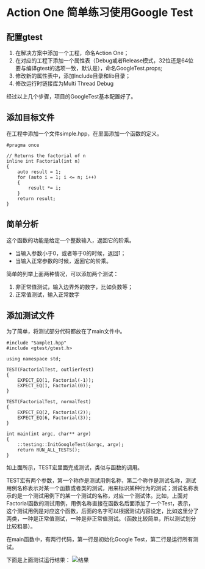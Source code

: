 # Action One 简单练习使用Google Test

## 配置gtest

1. 在解决方案中添加一个工程，命名Action One；
2. 在对应的工程下添加一个属性表（Debug或者Release模式，32位还是64位要与编译gtest的选项一致，默认是），命名GoogleTest.props;
3. 修改新的属性表中，添加Include目录和lib目录；
4. 修改运行时链接库为Multi Thread Debug

经过以上几个步骤，项目的GoogleTest基本配置好了。

## 添加目标文件

在工程中添加一个文件simple.hpp，在里面添加一个函数的定义。

```
#pragma once

// Returns the factorial of n
inline int Factorial(int n)
{
	auto result = 1;
	for (auto i = 1; i <= n; i++)
	{
		result *= i;
	}
	return result;
}
```

## 简单分析

这个函数的功能是给定一个整数输入，返回它的阶乘。

- 当输入参数小于0，或者等于0的时候，返回1；
- 当输入正常参数的时候，返回它的阶乘。

简单的列举上面两种情况，可以添加两个测试：

1. 非正常值测试，输入边界外的数字，比如负数等；
2. 正常值测试，输入正常数字

## 添加测试文件
为了简单，将测试部分代码都放在了main文件中。

```
#include "Sample1.hpp"
#include <gtest/gtest.h>

using namespace std;

TEST(FactorialTest, outlierTest)
{
	EXPECT_EQ(1, Factorial(-1));
	EXPECT_EQ(1, Factorial(0));
}

TEST(FactorialTest, normalTest)
{
	EXPECT_EQ(2, Factorial(2));
	EXPECT_EQ(6, Factorial(3));
}

int main(int argc, char** argv)
{
	::testing::InitGoogleTest(&argc, argv);
	return RUN_ALL_TESTS();
}
```

如上面所示，TEST宏里面完成测试，类似与函数的调用。

TEST宏有两个参数，第一个称作是测试用例名称，第二个称作是测试名称，测试用例名称表示对某一个函数或者类的测试，用来标识某种行为的测试；测试名称表示的是一个测试用例下的某一个测试的名称，对应一个测试体。比如，上面对Factorial函数的测试用例，用例名称直接在函数名后面添加了一个Test，表示，这个测试用例是对应这个函数，后面的名字可以根据测试内容设定，比如这里分了两类，一种是正常值测试，一种是非正常值测试。（函数比较简单，所以测试划分比较粗暴）。

在main函数中，有两行代码，第一行是初始化Google Test，第二行是运行所有测试。

下面是上面测试运行结果：
![结果](https://github.com/zhangxiaoya/GTestInAction/blob/master/GTestInAction/sample1Result.JPG)
